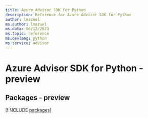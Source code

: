 ```yaml
---
title: Azure Advisor SDK for Python
description: Reference for Azure Advisor SDK for Python
author: lmazuel
ms.author: lmazuel
ms.data: 06/12/2023
ms.topic: reference
ms.devlang: python
ms.service: advisor
---
```

# Azure Advisor SDK for Python - preview
## Packages - preview
[!INCLUDE [packages](advisor-index.md)]